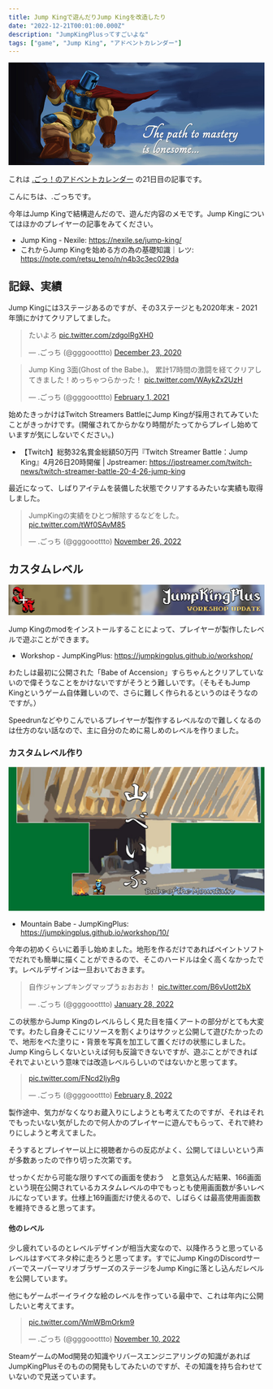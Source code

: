 ```yaml
---
title: Jump Kingで遊んだりJump Kingを改造したり
date: "2022-12-21T00:01:00.000Z"
description: "JumpKingPlusってすごいよな"
tags: ["game", "Jump King", "アドベントカレンダー"]
---
```


![jump king](./Jump-King.jpg)

これは [.ごっ！のアドベントカレンダー](https://adventar.org/calendars/8199) の21日目の記事です。

こんにちは、.ごっちです。

今年はJump Kingで結構遊んだので、遊んだ内容のメモです。Jump Kingについてはほかのプレイヤーの記事をみてください。

- Jump King - Nexile: https://nexile.se/jump-king/
- これからJump Kingを始める方の為の基礎知識｜レツ:  https://note.com/retsu_teno/n/n4b3c3ec029da

## 記録、実績

Jump Kingには3ステージあるのですが、その3ステージとも2020年末 - 2021年頭にかけてクリアしてました。

<blockquote class="twitter-tweet"><p lang="ja" dir="ltr">たいよろ <a href="https://t.co/zdgolRgXH0">pic.twitter.com/zdgolRgXH0</a></p>&mdash; .ごっち (@gggooottto) <a href="https://twitter.com/gggooottto/status/1341778764997357569?ref_src=twsrc%5Etfw">December 23, 2020</a></blockquote>

<blockquote class="twitter-tweet"><p lang="ja" dir="ltr">Jump King 3面(Ghost of the Babe.)。 累計17時間の激闘を経てクリアしてきました！めっちゃつらかった！ <a href="https://t.co/WAykZx2UzH">pic.twitter.com/WAykZx2UzH</a></p>&mdash; .ごっち (@gggooottto) <a href="https://twitter.com/gggooottto/status/1356270836341039104?ref_src=twsrc%5Etfw">February 1, 2021</a></blockquote>

始めたきっかけはTwitch Streamers BattleにJump Kingが採用されてみていたことがきっかけです。(開催されてからかなり時間がたってからプレイし始めていますが気にしないでください。)

- 【Twitch】総勢32名賞金総額50万円『Twitch Streamer Battle：Jump King』4月26日20時開催 | Jpstreamer:  https://jpstreamer.com/twitch-news/twitch-streamer-battle-20-4-26-jump-king

最近になって、しばりアイテムを装備した状態でクリアするみたいな実績も取得しました。

<blockquote class="twitter-tweet"><p lang="ja" dir="ltr">JumpKingの実績をひとつ解除するなどをした。 <a href="https://t.co/tWf0SAvM85">pic.twitter.com/tWf0SAvM85</a></p>&mdash; .ごっち (@gggooottto) <a href="https://twitter.com/gggooottto/status/1596386455466962945?ref_src=twsrc%5Etfw">November 26, 2022</a></blockquote>

## カスタムレベル

![jumpkingplus](./JumpKingPlus.png)

Jump Kingのmodをインストールすることによって、プレイヤーが製作したレベルで遊ぶことができます。

- Workshop - JumpKingPlus: https://jumpkingplus.github.io/workshop/

わたしは最初に公開された「Babe of Accension」すらちゃんとクリアしていないので偉そうなことをかけないですがそうとう難しいです。（そもそもJump Kingというゲーム自体難しいので、さらに難しく作られるというのはそうなのですが。）

Speedrunなどやりこんでいるプレイヤーが製作するレベルなので難しくなるのは仕方のない話なので、主に自分のために易しめのレベルを作りました。

### カスタムレベル作り

![Mountain Babe](./MountainBabe.png)

- Mountain Babe - JumpKingPlus: https://jumpkingplus.github.io/workshop/10/

今年の初めくらいに着手し始めました。地形を作るだけであればペイントソフトでだれでも簡単に描くことができるので、そこのハードルは全く高くなかったです。レベルデザインは一旦おいておきます。

<blockquote class="twitter-tweet"><p lang="ja" dir="ltr">自作ジャンプキングマップうぉおおお！ <a href="https://t.co/B6vUott2bX">pic.twitter.com/B6vUott2bX</a></p>&mdash; .ごっち (@gggooottto) <a href="https://twitter.com/gggooottto/status/1487096876990033920?ref_src=twsrc%5Etfw">January 28, 2022</a></blockquote>

この状態からJump Kingのレベルらしく見た目を描くアートの部分がとても大変です。わたし自身そこにリソースを割くよりはサクッと公開して遊びたかったので、地形をべた塗りに・背景を写真を加工して置くだけの状態にしました。Jump Kingらしくないといえば何も反論できないですが、遊ぶことができればそれでよいという意味では改造レベルらしいのではないかと思ってます。

<blockquote class="twitter-tweet"><p lang="zxx" dir="ltr"><a href="https://t.co/FNcd2IjyRg">pic.twitter.com/FNcd2IjyRg</a></p>&mdash; .ごっち (@gggooottto) <a href="https://twitter.com/gggooottto/status/1491057367949398019?ref_src=twsrc%5Etfw">February 8, 2022</a></blockquote>

製作途中、気力がなくなりお蔵入りにしようとも考えてたのですが、それはそれでもったいない気がしたので何人かのプレイヤーに遊んでもらって、それで終わりにしようと考えてました。

そうするとプレイヤー以上に視聴者からの反応がよく、公開してほしいという声が多数あったので作り切った次第です。

せっかくだから可能な限りすべての画面を使おう　と意気込んだ結果、166画面という現在公開されているカスタムレベルの中でもっとも使用画面数が多いレベルになっています。仕様上169画面だけ使えるので、しばらくは最高使用画面数を維持できると思ってます。

#### 他のレベル

少し疲れているのとレベルデザインが相当大変なので、以降作ろうと思っているレベルはすべてネタ枠に走ろうと思ってます。すでにJump KingのDiscordサーバーでスーパーマリオブラザーズのステージをJump Kingに落とし込んだレベルを公開しています。

他にもゲームボーイライクな絵のレベルを作っている最中で、これは年内に公開したいと考えてます。

<blockquote class="twitter-tweet"><p lang="zxx" dir="ltr"><a href="https://t.co/WmWBmOrkm9">pic.twitter.com/WmWBmOrkm9</a></p>&mdash; .ごっち (@gggooottto) <a href="https://twitter.com/gggooottto/status/1590682298466594816?ref_src=twsrc%5Etfw">November 10, 2022</a></blockquote>

SteamゲームのMod開発の知識やリバースエンジニアリングの知識があればJumpKingPlusそのものの開発もしてみたいのですが、その知識を持ち合わせていないので見送っています。
